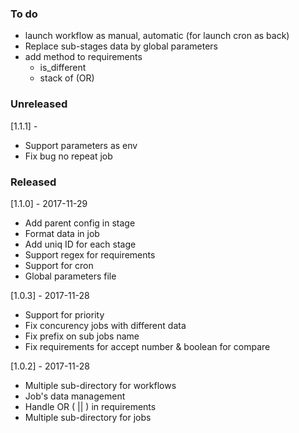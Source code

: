 ### To do

- launch workflow as manual, automatic (for launch cron as back)
- Replace sub-stages data by global parameters
- add method to requirements
    - is_different
    - stack of (OR)

### Unreleased

[1.1.1] - 

- Support parameters as env
- Fix bug no repeat job

### Released

[1.1.0] - 2017-11-29

- Add parent config in stage
- Format data in job
- Add uniq ID for each stage
- Support regex for requirements
- Support for cron
- Global parameters file

[1.0.3] - 2017-11-28

- Support for priority
- Fix concurency jobs with different data
- Fix prefix on sub jobs name
- Fix requirements for accept number & boolean for compare

[1.0.2] - 2017-11-28

- Multiple sub-directory for workflows
- Job's data management
- Handle OR ( || ) in requirements
- Multiple sub-directory for jobs
